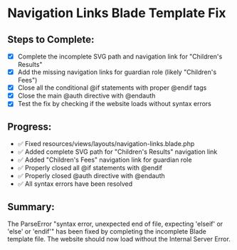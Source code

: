 # Navigation Links Blade Template Fix

## Steps to Complete:
- [x] Complete the incomplete SVG path and navigation link for "Children's Results"
- [x] Add the missing navigation links for guardian role (likely "Children's Fees")
- [x] Close all the conditional @if statements with proper @endif tags
- [x] Close the main @auth directive with @endauth
- [x] Test the fix by checking if the website loads without syntax errors

## Progress:
- ✅ Fixed resources/views/layouts/navigation-links.blade.php
- ✅ Added complete SVG path for "Children's Results" navigation link
- ✅ Added "Children's Fees" navigation link for guardian role
- ✅ Properly closed all @if statements with @endif
- ✅ Properly closed @auth directive with @endauth
- ✅ All syntax errors have been resolved

## Summary:
The ParseError "syntax error, unexpected end of file, expecting 'elseif' or 'else' or 'endif'" has been fixed by completing the incomplete Blade template file. The website should now load without the Internal Server Error.
